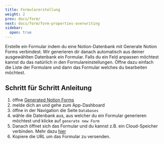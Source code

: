 ```yaml
---
title: Formularerstellung
weight: 2
prev: docs/form/
next: docs/form/form-properties-overwriting
sidebar:
  open: true
---
```


Erstelle ein Formular indem du eine Notion-Datenbank mit Generate Notion Forms verbindest. Wir generieren dir danach
automatisch aus deiner ausgewählten Datenbank ein Formular. Falls du ein Feld anpassen möchtest kannst du das natürlich
in den Formulareinstellungen. Öffne dazu einfach die Liste der Formulare und dann das Formular welches du bearbeiten
möchtest.

## Schritt für Schritt Anleitung

1. öffne [Generated Notion Forms](https://generated-notion-forms.com)
2. melde dich an und gehe zum App-Dashboard
3. öffne in der Navigation die Seite `Databases`
4. wähle die Datenbank aus, aus welcher du ein Formular generieren möchtest und klicke auf `generate new Form`
5. Danach öffnet sich das Formular und du kannst z.B. ein Cloud-Speicher verbinden. Mehr dazu [hier](/de/docs/storage)
6. Kopiere die URL um das Formular zu versenden.

